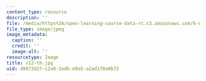 ```yaml
---
content_type: resource
description: ''
file: /media/https%3A/open-learning-course-data-rc.s3.amazonaws.com/6-004-computation-structures-spring-2017/d8873d27c2a81edbe0a5a2ad1f8a0b72_v12-th.jpg
file_type: image/jpeg
image_metadata:
  caption: ''
  credit: ''
  image-alt: ''
resourcetype: Image
title: v12-th.jpg
uid: d8873d27-c2a8-1edb-e0a5-a2ad1f8a0b72
---
```

